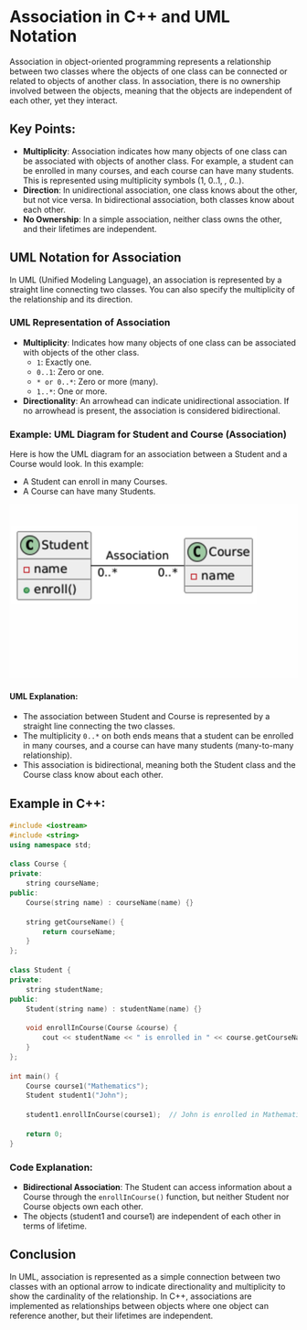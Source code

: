 
# Association in C++ and UML Notation

Association in object-oriented programming represents a relationship between two classes where the objects of one class can be connected or related to objects of another class. In association, there is no ownership involved between the objects, meaning that the objects are independent of each other, yet they interact.

## Key Points:
- **Multiplicity**: Association indicates how many objects of one class can be associated with objects of another class. For example, a student can be enrolled in many courses, and each course can have many students. This is represented using multiplicity symbols (1, 0..1, *, 0..*).
- **Direction**: In unidirectional association, one class knows about the other, but not vice versa. In bidirectional association, both classes know about each other.
- **No Ownership**: In a simple association, neither class owns the other, and their lifetimes are independent.

## UML Notation for Association

In UML (Unified Modeling Language), an association is represented by a straight line connecting two classes. You can also specify the multiplicity of the relationship and its direction.

### UML Representation of Association
- **Multiplicity**: Indicates how many objects of one class can be associated with objects of the other class.
  - `1`: Exactly one.
  - `0..1`: Zero or one.
  - `* or 0..*`: Zero or more (many).
  - `1..*`: One or more.
- **Directionality**: An arrowhead can indicate unidirectional association. If no arrowhead is present, the association is considered bidirectional.

### Example: UML Diagram for Student and Course (Association)
Here is how the UML diagram for an association between a Student and a Course would look. In this example:

- A Student can enroll in many Courses.
- A Course can have many Students.

![Alt text](image.png)


#### UML Explanation:
- The association between Student and Course is represented by a straight line connecting the two classes.
- The multiplicity `0..*` on both ends means that a student can be enrolled in many courses, and a course can have many students (many-to-many relationship).
- This association is bidirectional, meaning both the Student class and the Course class know about each other.

## Example in C++:
```cpp
#include <iostream>
#include <string>
using namespace std;

class Course {
private:
    string courseName;
public:
    Course(string name) : courseName(name) {}

    string getCourseName() {
        return courseName;
    }
};

class Student {
private:
    string studentName;
public:
    Student(string name) : studentName(name) {}

    void enrollInCourse(Course &course) {
        cout << studentName << " is enrolled in " << course.getCourseName() << endl;
    }
};

int main() {
    Course course1("Mathematics");
    Student student1("John");

    student1.enrollInCourse(course1);  // John is enrolled in Mathematics

    return 0;
}
```

### Code Explanation:
- **Bidirectional Association**: The Student can access information about a Course through the `enrollInCourse()` function, but neither Student nor Course objects own each other.
- The objects (student1 and course1) are independent of each other in terms of lifetime.

## Conclusion

In UML, association is represented as a simple connection between two classes with an optional arrow to indicate directionality and multiplicity to show the cardinality of the relationship. In C++, associations are implemented as relationships between objects where one object can reference another, but their lifetimes are independent.
